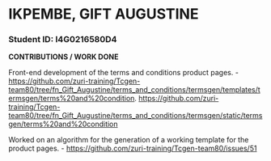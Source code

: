 # IKPEMBE, GIFT AUGUSTINE

### Student ID: I4G0216580D4

**CONTRIBUTIONS / WORK DONE**

Front-end development of the terms and conditions product pages. - https://github.com/zuri-training/Tcgen-team80/tree/fn_Gift_Augustine/terms_and_conditions/termsgen/templates/termsgen/terms%20and%20condition.
https://github.com/zuri-training/Tcgen-team80/tree/fn_Gift_Augustine/terms_and_conditions/termsgen/static/termsgen/terms%20and%20condition

Worked on an algorithm for the generation of a working template for the product pages. - https://github.com/zuri-training/Tcgen-team80/issues/51
